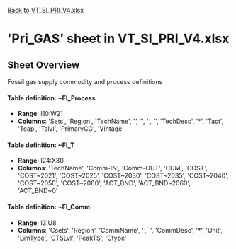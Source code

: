 [Back to VT_SI_PRI_V4.xlsx](README.md)

# 'Pri_GAS' sheet in VT_SI_PRI_V4.xlsx

## Sheet Overview

Fossil gas supply commodity and process definitions

#### Table definition: ~FI_Process
- **Range**: I10:W21
- **Columns**: 'Sets', 'Region', 'TechName', '*', '*', '*', '*', 'TechDesc', '*', 'Tact', 'Tcap', 'Tslvl', 'PrimaryCG', 'Vintage'

#### Table definition: ~FI_T
- **Range**: I24:X30
- **Columns**: 'TechName', 'Comm-IN', 'Comm-OUT', 'CUM', 'COST', 'COST\~2021', 'COST\~2025', 'COST\~2030', 'COST\~2035', 'COST\~2040', 'COST\~2050', 'COST\~2060', 'ACT_BND', 'ACT_BND\~2060', 'ACT_BND\~0'

#### Table definition: ~FI_Comm
- **Range**: I3:U8
- **Columns**: 'Csets', 'Region', 'CommName', '*', '*', 'CommDesc', '*', 'Unit', 'LimType', 'CTSLvl', 'PeakTS', 'Ctype'

